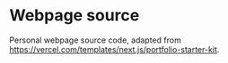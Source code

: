# Webpage source 

Personal webpage source code, adapted from https://vercel.com/templates/next.js/portfolio-starter-kit. 
